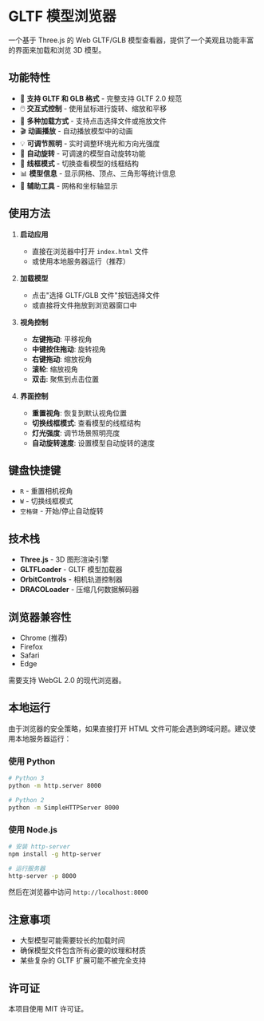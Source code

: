 # GLTF 模型浏览器

一个基于 Three.js 的 Web GLTF/GLB 模型查看器，提供了一个美观且功能丰富的界面来加载和浏览 3D 模型。

## 功能特性

- 🎨 **支持 GLTF 和 GLB 格式** - 完整支持 GLTF 2.0 规范
- 🖱️ **交互式控制** - 使用鼠标进行旋转、缩放和平移
- 📁 **多种加载方式** - 支持点击选择文件或拖放文件
- 🎬 **动画播放** - 自动播放模型中的动画
- 💡 **可调节照明** - 实时调整环境光和方向光强度
- 🔄 **自动旋转** - 可调速的模型自动旋转功能
- 🔲 **线框模式** - 切换查看模型的线框结构
- 📊 **模型信息** - 显示网格、顶点、三角形等统计信息
- 🎯 **辅助工具** - 网格和坐标轴显示

## 使用方法

1. **启动应用**
   - 直接在浏览器中打开 `index.html` 文件
   - 或使用本地服务器运行（推荐）

2. **加载模型**
   - 点击"选择 GLTF/GLB 文件"按钮选择文件
   - 或直接将文件拖放到浏览器窗口中

3. **视角控制**
   - **左键拖动**: 平移视角
   - **中键按住拖动**: 旋转视角
   - **右键拖动**: 缩放视角
   - **滚轮**: 缩放视角
   - **双击**: 聚焦到点击位置

4. **界面控制**
   - **重置视角**: 恢复到默认视角位置
   - **切换线框模式**: 查看模型的线框结构
   - **灯光强度**: 调节场景照明亮度
   - **自动旋转速度**: 设置模型自动旋转的速度

## 键盘快捷键

- `R` - 重置相机视角
- `W` - 切换线框模式
- `空格键` - 开始/停止自动旋转

## 技术栈

- **Three.js** - 3D 图形渲染引擎
- **GLTFLoader** - GLTF 模型加载器
- **OrbitControls** - 相机轨道控制器
- **DRACOLoader** - 压缩几何数据解码器

## 浏览器兼容性

- Chrome (推荐)
- Firefox
- Safari
- Edge

需要支持 WebGL 2.0 的现代浏览器。

## 本地运行

由于浏览器的安全策略，如果直接打开 HTML 文件可能会遇到跨域问题。建议使用本地服务器运行：

### 使用 Python
```bash
# Python 3
python -m http.server 8000

# Python 2
python -m SimpleHTTPServer 8000
```

### 使用 Node.js
```bash
# 安装 http-server
npm install -g http-server

# 运行服务器
http-server -p 8000
```

然后在浏览器中访问 `http://localhost:8000`

## 注意事项

- 大型模型可能需要较长的加载时间
- 确保模型文件包含所有必要的纹理和材质
- 某些复杂的 GLTF 扩展可能不被完全支持

## 许可证

本项目使用 MIT 许可证。